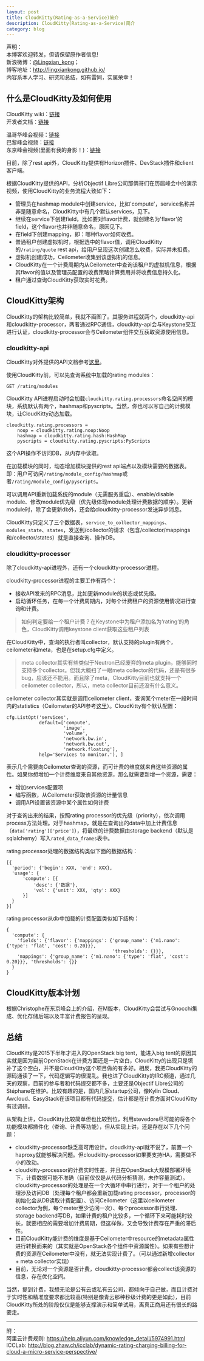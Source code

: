 ```yaml
---
layout: post
title: CloudKitty(Rating-as-a-Service)简介
description: CloudKitty(Rating-as-a-Service)简介
category: blog
---
```


声明：  
本博客欢迎转发，但请保留原作者信息!  
新浪微博：[@Lingxian_kong](http://weibo.com/lingxiankong)；   
博客地址：<http://lingxiankong.github.io/>  
内容系本人学习、研究和总结，如有雷同，实属荣幸！

## 什么是CloudKitty及如何使用
CloudKitty wiki：[链接](https://wiki.openstack.org/wiki/CloudKitty)  
开发者文档：[链接](http://docs.openstack.org/developer/cloudkitty/installation.html)

温哥华峰会视频：[链接](https://www.youtube.com/watch?v=OevlC4JkxTA)  
巴黎峰会视频：[链接](https://www.youtube.com/watch?v=KlagCqTUPco)  
东京峰会视频(里面有我的身影！)：[链接](https://www.youtube.com/watch?v=hou187R_G_E)  

目前，除了rest api外，CloudKitty提供有Horizon插件、DevStack插件和client客户端。

根据CloudKitty提供的API，分析Objectif Libre公司那俩哥们在历届峰会中的演示视频，使用CloudKitty的业务流程大致如下：

* 管理员在hashmap module中创建service，比如'compute'，service名称并非是随意命名，CloudKitty中有几个默认services，见下。
* 继续在service下创建field，比如要对flavor计费，就创建名为'flavor'的field，这个flavor也并非随意命名，原因见下。
* 在field下创建mapping，即：哪种flavor如何收费。
* 普通租户创建虚拟机时，根据选中的flavor值，调用CloudKitty的`/rating/quote` rest api，给用户呈现这次创建怎么收费，实际并未扣费。
* 虚拟机创建成功，Ceilometer收集到该虚拟机的信息。
* CloudKitty在一个计费周期内从Ceilometer中查询该租户的虚拟机信息，根据其flavor的值以及管理员配置的收费策略计算费用并将收费信息持久化。
* 租户通过查询CloudKitty获取实时花费。

## CloudKitty架构
CloudKitty的架构比较简单，我就不画图了。其服务进程就两个，cloudkitty-api和cloudkitty-processor，两者通过RPC通信，cloudkitty-api会与Keystone交互进行认证，cloudkitty-processor会与Ceilometer组件交互获取资源使用信息。

### cloudkitty-api
CloudKitty对外提供的API文档参考[这里][2]。

使用CloudKitty前，可以先查询系统中加载的rating modules：

    GET /rating/modules

CloudKitty API进程启动时会加载``cloudkitty.rating.processors``命名空间的模块，系统默认有两个，hashmap和pyscripts。当然，你也可以写自己的计费模块，让CloudKitty动态加载。  

    cloudkitty.rating.processors =
        noop = cloudkitty.rating.noop:Noop
        hashmap = cloudkitty.rating.hash:HashMap
        pyscripts = cloudkitty.rating.pyscripts:PyScripts

这个API操作不访问DB，从内存中读取。

在加载模块的同时，动态增加模块提供的rest api端点以及模块需要的数据表。即：用户可访问`/rating/module_config/hashmap`或者`/rating/module_config/pyscripts`。

可以调用API重新加载系统的module（无需服务重启）、enable/disable module、修改module优先级（优先级体现module处理计费数据的顺序）。更新module时，除了会更新db外，还会给cloudkitty-processor发送异步消息。

CloudKitty只定义了三个数据表，`service_to_collector_mappings`、`modules_state`、`states`，发送到/collector的请求（包含/collector/mappings和/collector/states）就是直接查询、操作DB。

### cloudkitty-processor
除了cloudkitty-api进程外，还有一个cloudkitty-processor进程。

cloudkitty-processor进程的主要工作有两个：

* 接收API发来的RPC消息，比如更新module的状态或优先级。
* 启动循环任务，在每一个计费周期内，对每个计费租户的资源使用情况进行查询和计费。

> 如何判定要给一个租户计费？在Keystone中为租户添加名为‘rating’的角色，CloudKitty调用keystone client获取这些租户列表

在CloudKitty中，查询的执行者叫collector，默认支持的plugin有两个，ceilometer和meta，也是在setup.cfg中定义。

> meta collector其实有些类似于Neutron已经废弃的meta plugin，能够同时支持多个collector。但我大概扫了一眼meta collector的代码，还是有很多bug，应该还不能用。而且除了meta，CloudKitty目前也就支持一个ceilometer collector，所以，meta collector目前还没有什么意义。

ceilometer collector其实就是调用ceilometer client，查询某个meter在一段时间内的statistics（Ceilometer的API参考[这里][3]）。CloudKitty有个默认配置：

    cfg.ListOpt('services',
                default=['compute',
                         'image',
                         'volume',
                         'network.bw.in',
                         'network.bw.out',
                         'network.floating'],
                help='Services to monitor.'), ]

表示几个需要向Ceilometer查询的资源，而可计费的维度就来自这些资源的属性。如果你想增加一个计费维度来自其他资源，那么就需要新增一个资源，需要：

- 增加services配置项
- 编写函数，从Ceilometer获取该资源的计量信息
- 调用API设置该资源中某个属性如何计费

对于查询出来的结果，按照rating processor的优先级（priority），依次调用process方法处理。对于hashmap，就是在查询出的data中加上计费信息（`data['rating']['price']`），将最终的计费数据由storage backend（默认是sqlalchemy）写入`rated_data_frames`表中。

rating processor处理的数据结构类似下面的数据结构：

    [{
      'period': {'begin': XXX, 'end': XXX}, 
      'usage': {
          'compute': [{
              'desc': {'数据'}, 
              'vol': {'unit': XXX, 'qty': XXX}
          }]
      }
    }]

rating processor从db中加载的计费配置类似如下结构：

    {
      'compute': {
        'fields': {'flavor': {'mappings': {'group_name': {'m1.nano': {'type': 'flat', 'cost': 0.20}}}, 
                                           'thresholds': {}}},
        'mappings': {'group_name': {'m1.nano': {'type': 'flat', 'cost': 0.20}}}, 'thresholds': {}}
      }
    }

## CloudKitty版本计划
根据Christophe在东京峰会上的介绍，在M版本，CloudKitty会尝试与Gnocchi集成、优化存储后端以及丰富计费报告的呈现。

## 总结
CloudKitty是2015下半年才进入的OpenStack big tent，能进入big tent的原因其实就是因为目前OpenStack在计费方面还是一片空白，CloudKitty的出现只是填补了这个空白，并不是CloudKitty这个项目做的有多好。相反，我把CloudKitty的源码通读了一下，代码逻辑写的很混乱。我也进了CloudKitty的IRC频道，通过几天的观察，目前的参与者和代码提交都不多，主要还是Objectif Libre公司的Stéphane在维护。比较有趣的是，国内几家startup公司，像Kylin Cloud、Awcloud、EasyStack在该项目都有代码[提交][4]，估计都是在计费方面对CloudKitty有过调研。

从架构上讲，CloudKitty比较简单但也比较到位，利用stevedore尽可能的将各个功能模块都插件化（查询、计费等功能），但从实现上讲，还是存在以下几个问题：

- cloudkitty-processor缺乏高可用设计。cloudkitty-api就不说了，前置一个haproxy就能够解决问题。但cloudkitty-processor如果要支持HA，需要做不小的改动。
- cloudkitty-processor的计费实时性差，并且在OpenStack大规模部署环境下，计费数据可能不准确（目前仅仅是从代码分析猜测，未作容量测试）。cloudkitty-processor的处理是在一个大循环中串行进行，对于一个租户的处理涉及访问DB（处理每个租户都会重新加载rating processor，processor的初始化会从DB读取计费配置）、访问Ceilometer（这里以ceilometer collector为例，每个meter至少访问一次）、每个processor串行处理、storage backend写DB，如果计费的租户比较多，一个循环下来可能耗时较长，就要相应的需要增加计费周期，但这样做，又会导致计费存在严重的滞后性。
- 目前CloudKitty能计费的维度是基于Ceilometer中resource的metadata属性进行转换而来的（其实就是OpenStack各个组件中资源属性）。如果有些想计费的资源在Ceilometer中没有，就无法实现计费了。（可以通过新增collector + meta collector实现）
- 目前，无论对一个资源是否计费，cloudkitty-processor都会collect该资源的信息，存在优化空间。

当然，提到计费，我想无论是公有云或私有云公司，都倾向于自己做，而且计费对于实时性和精准度要求都比较高(特别是像青云那种秒级计费的更是如此)，目前CloudKitty所处的阶段仅仅是能够支撑演示和简单试用，离真正商用还有很长的路要走。

---

附：  
阿里云计费规则: <https://help.aliyun.com/knowledge_detail/5974991.html>  
ICCLab: <http://blog.zhaw.ch/icclab/dynamic-rating-charging-billing-for-cloud-a-micro-service-perspective/>

[1]: http://cloudkitty.readthedocs.org/en/latest/index.html
[2]: http://cloudkitty.readthedocs.org/en/latest/webapi/v1.html
[3]: http://docs.openstack.org/developer/ceilometer/webapi/v2.html
[4]: http://stackalytics.com/?project_type=openstack&metric=commits&module=cloudkitty-group&release=all